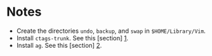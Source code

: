 # Notes

* Create the directories `undo`, `backup`, and `swap` in `$HOME/Library/Vim`.
* Install `ctags-trunk`. See this [section] [1].
* Install `ag`. See this [section] [2].

[1]: https://github.com/shawncplus/phpcomplete.vim#ctags
[2]: https://github.com/ggreer/the_silver_searcher#installation
